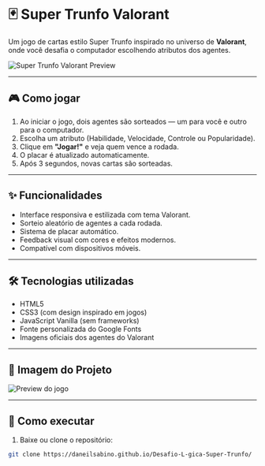 # 🃏 Super Trunfo Valorant

Um jogo de cartas estilo Super Trunfo inspirado no universo de **Valorant**, onde você desafia o computador escolhendo atributos dos agentes.

![Super Trunfo Valorant Preview](https://upload.wikimedia.org/wikipedia/commons/thumb/f/f7/Valorant_logo_-_pink_color_version_%28alternative%29.svg/1920px-Valorant_logo_-_pink_color_version_%28alternative%29.svg.png)

---

## 🎮 Como jogar

1. Ao iniciar o jogo, dois agentes são sorteados — um para você e outro para o computador.
2. Escolha um atributo (Habilidade, Velocidade, Controle ou Popularidade).
3. Clique em **"Jogar!"** e veja quem vence a rodada.
4. O placar é atualizado automaticamente.
5. Após 3 segundos, novas cartas são sorteadas.

---

## ✨ Funcionalidades

- Interface responsiva e estilizada com tema Valorant.
- Sorteio aleatório de agentes a cada rodada.
- Sistema de placar automático.
- Feedback visual com cores e efeitos modernos.
- Compatível com dispositivos móveis.

---

## 🛠️ Tecnologias utilizadas

- HTML5
- CSS3 (com design inspirado em jogos)
- JavaScript Vanilla (sem frameworks)
- Fonte personalizada do Google Fonts
- Imagens oficiais dos agentes do Valorant

---

## 📸 Imagem do Projeto

![Preview do jogo](https://images6.alphacoders.com/114/1145536.jpg)

---

## 🚀 Como executar

1. Baixe ou clone o repositório:
```bash
git clone https://daneilsabino.github.io/Desafio-L-gica-Super-Trunfo/
